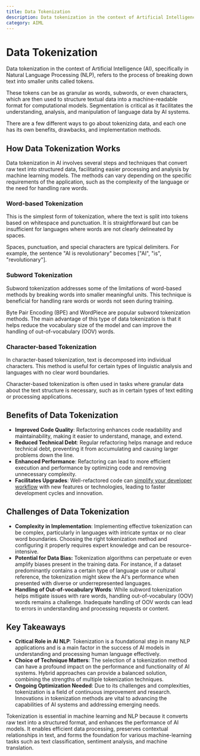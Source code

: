 ```yaml
---
title: Data Tokenization
description: Data tokenization in the context of Artificial Intelligence (AI), specifically in Natural Language Processing (NLP), refers to the process of breaking down text into smaller units called tokens. 
category: AIML
---
```


# Data Tokenization 

Data tokenization in the context of Artificial Intelligence (AI), specifically in Natural Language Processing (NLP), refers to the process of breaking down text into smaller units called tokens. 

These tokens can be as granular as words, subwords, or even characters, which are then used to structure textual data into a machine-readable format for computational models. Segmentation is critical as it facilitates the understanding, analysis, and manipulation of language data by AI systems.

There are a few different ways to go about tokenizing data, and each one has its own benefits, drawbacks, and implementation methods.

## How Data Tokenization Works

Data tokenization in AI involves several steps and techniques that convert raw text into structured data, facilitating easier processing and analysis by machine learning models. The methods can vary depending on the specific requirements of the application, such as the complexity of the language or the need for handling rare words.

### Word-based Tokenization

This is the simplest form of tokenization, where the text is split into tokens based on whitespace and punctuation. It is straightforward but can be insufficient for languages where words are not clearly delineated by spaces.

Spaces, punctuation, and special characters are typical delimiters. For example, the sentence "AI is revolutionary" becomes ["AI", "is", "revolutionary"].

### Subword Tokenization

Subword tokenization addresses some of the limitations of word-based methods by breaking words into smaller meaningful units. This technique is beneficial for handling rare words or words not seen during training.

Byte Pair Encoding (BPE) and WordPiece are popular subword tokenization methods. The main advantage of this type of data tokenization is that it helps reduce the vocabulary size of the model and can improve the handling of out-of-vocabulary (OOV) words.

### Character-based Tokenization

In character-based tokenization, text is decomposed into individual characters. This method is useful for certain types of linguistic analysis and languages with no clear word boundaries.

Character-based tokenization is often used in tasks where granular data about the text structure is necessary, such as in certain types of text editing or processing applications.

## Benefits of Data Tokenization

* **Improved Code Quality**: Refactoring enhances code readability and maintainability, making it easier to understand, manage, and extend​.
* **Reduced Technical Debt**: Regular refactoring helps manage and reduce technical debt, preventing it from accumulating and causing larger problems down the line.
* **Enhanced Performance**: Refactoring can lead to more efficient execution and performance ​by optimizing code and removing unnecessary complexity.
* **Facilitates Upgrades**: Well-refactored code can [simplify your developer workflow](https://code.pieces.app/blog/ai-coding-the-ultimate-guide-to-enhancing-your-development-workflow) with new features or technologies, leading to faster development cycles and innovation​.

## Challenges of Data Tokenization

* **Complexity in Implementation**: Implementing effective tokenization can be complex, particularly in languages with intricate syntax or no clear word boundaries. Choosing the right tokenization method and configuring it properly requires expert knowledge and can be resource-intensive.
* **Potential for Data Bias:** Tokenization algorithms can perpetuate or even amplify biases present in the training data. For instance, if a dataset predominantly contains a certain type of language use or cultural reference, the tokenization might skew the AI's performance when presented with diverse or underrepresented languages.
* **Handling of Out-of-vocabulary Words**: While subword tokenization helps mitigate issues with rare words, handling out-of-vocabulary (OOV) words remains a challenge. Inadequate handling of OOV words can lead to errors in understanding and processing requests or content.

## Key Takeaways

* **Critical Role in AI NLP**: Tokenization is a foundational step in many NLP applications and is a main factor in the success of AI models in understanding and processing human language effectively.
* **Choice of Technique Matters**: The selection of a tokenization method can have a profound impact on the performance and functionality of AI systems. Hybrid approaches can provide a balanced solution, combining the strengths of multiple tokenization techniques.
* **Ongoing Optimization Needed**: Due to its challenges and complexities, tokenization is a field of continuous improvement and research. Innovations in tokenization methods are vital to advancing the capabilities of AI systems and addressing emerging needs.

Tokenization is essential in machine learning and NLP because it converts raw text into a structured format, and enhances the performance of AI models. It enables efficient data processing, preserves contextual relationships in text, and forms the foundation for various machine-learning tasks such as text classification, sentiment analysis, and machine translation.